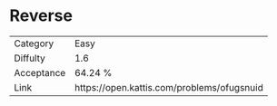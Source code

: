 # Reverse

<table>
    <tr>
        <td>Category</td>
        <td>Easy</td>
    </tr>
    <tr>
        <td>Diffulty</td>
        <td>1.6</td>
    </tr>
    <tr>
        <td>Acceptance</td>
        <td>64.24 %</td>
    </tr>
    <tr>
        <td>Link</td>
        <td>https://open.kattis.com/problems/ofugsnuid</td>
    </tr>
</table>
